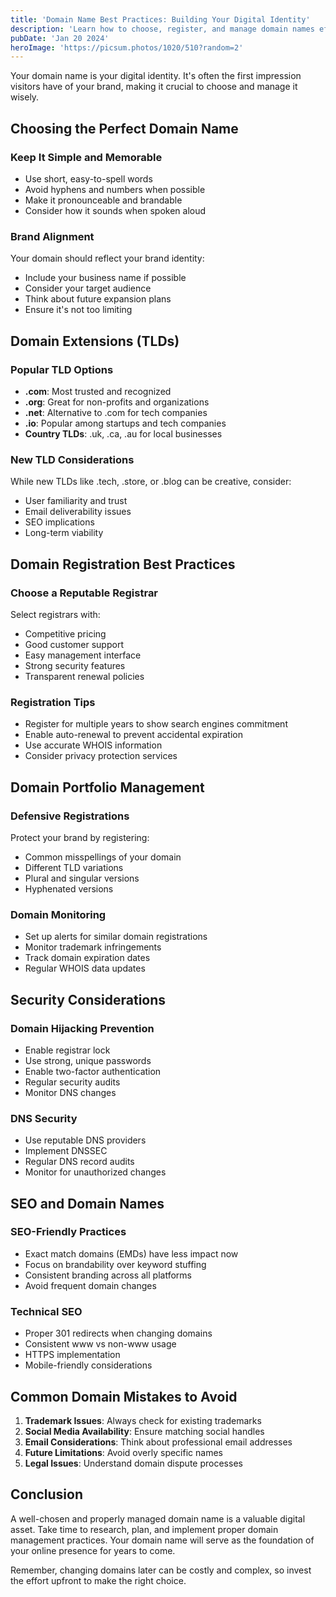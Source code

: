 ```yaml
---
title: 'Domain Name Best Practices: Building Your Digital Identity'
description: 'Learn how to choose, register, and manage domain names effectively. Discover strategies for domain portfolio management and protection.'
pubDate: 'Jan 20 2024'
heroImage: 'https://picsum.photos/1020/510?random=2'
---
```


Your domain name is your digital identity. It's often the first impression visitors have of your brand, making it crucial to choose and manage it wisely.

## Choosing the Perfect Domain Name

### Keep It Simple and Memorable
- Use short, easy-to-spell words
- Avoid hyphens and numbers when possible
- Make it pronounceable and brandable
- Consider how it sounds when spoken aloud

### Brand Alignment
Your domain should reflect your brand identity:
- Include your business name if possible
- Consider your target audience
- Think about future expansion plans
- Ensure it's not too limiting

## Domain Extensions (TLDs)

### Popular TLD Options
- **.com**: Most trusted and recognized
- **.org**: Great for non-profits and organizations
- **.net**: Alternative to .com for tech companies
- **.io**: Popular among startups and tech companies
- **Country TLDs**: .uk, .ca, .au for local businesses

### New TLD Considerations
While new TLDs like .tech, .store, or .blog can be creative, consider:
- User familiarity and trust
- Email deliverability issues
- SEO implications
- Long-term viability

## Domain Registration Best Practices

### Choose a Reputable Registrar
Select registrars with:
- Competitive pricing
- Good customer support
- Easy management interface
- Strong security features
- Transparent renewal policies

### Registration Tips
- Register for multiple years to show search engines commitment
- Enable auto-renewal to prevent accidental expiration
- Use accurate WHOIS information
- Consider privacy protection services

## Domain Portfolio Management

### Defensive Registrations
Protect your brand by registering:
- Common misspellings of your domain
- Different TLD variations
- Plural and singular versions
- Hyphenated versions

### Domain Monitoring
- Set up alerts for similar domain registrations
- Monitor trademark infringements
- Track domain expiration dates
- Regular WHOIS data updates

## Security Considerations

### Domain Hijacking Prevention
- Enable registrar lock
- Use strong, unique passwords
- Enable two-factor authentication
- Regular security audits
- Monitor DNS changes

### DNS Security
- Use reputable DNS providers
- Implement DNSSEC
- Regular DNS record audits
- Monitor for unauthorized changes

## SEO and Domain Names

### SEO-Friendly Practices
- Exact match domains (EMDs) have less impact now
- Focus on brandability over keyword stuffing
- Consistent branding across all platforms
- Avoid frequent domain changes

### Technical SEO
- Proper 301 redirects when changing domains
- Consistent www vs non-www usage
- HTTPS implementation
- Mobile-friendly considerations

## Common Domain Mistakes to Avoid

1. **Trademark Issues**: Always check for existing trademarks
2. **Social Media Availability**: Ensure matching social handles
3. **Email Considerations**: Think about professional email addresses
4. **Future Limitations**: Avoid overly specific names
5. **Legal Issues**: Understand domain dispute processes

## Conclusion

A well-chosen and properly managed domain name is a valuable digital asset. Take time to research, plan, and implement proper domain management practices. Your domain name will serve as the foundation of your online presence for years to come.

Remember, changing domains later can be costly and complex, so invest the effort upfront to make the right choice.